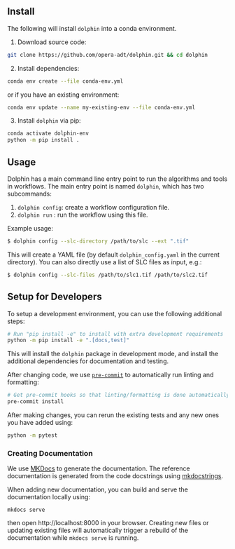 


## Install

The following will install `dolphin` into a conda environment.

1. Download source code:
```bash
git clone https://github.com/opera-adt/dolphin.git && cd dolphin
```
2. Install dependencies:
```bash
conda env create --file conda-env.yml
```

or if you have an existing environment:
```bash
conda env update --name my-existing-env --file conda-env.yml
```

3. Install `dolphin` via pip:
```bash
conda activate dolphin-env
python -m pip install .
```

## Usage

Dolphin has a main command line entry point to run the algorithms and tools in workflows.
The main entry point is named `dolphin`, which has two subcommands:

1. `dolphin config`: create a workflow configuration file.
2. `dolphin run` : run the workflow using this file.

Example usage:

```bash
$ dolphin config --slc-directory /path/to/slc --ext ".tif"
```
This will create a YAML file (by default `dolphin_config.yaml` in the current directory).
You can also directly use a list of SLC files as input, e.g.:
```bash
$ dolphin config --slc-files /path/to/slc1.tif /path/to/slc2.tif
```


## Setup for Developers

To setup a development environment, you can use the following additional steps:


```bash
# Run "pip install -e" to install with extra development requirements
python -m pip install -e ".[docs,test]"
```
This will install the `dolphin` package in development mode, and install the additional dependencies for documentation and testing.

After changing code, we use [`pre-commit`](https://pre-commit.com/) to automatically run linting and formatting:
```bash
# Get pre-commit hooks so that linting/formatting is done automatically
pre-commit install
```

After making changes, you can rerun the existing tests and any new ones you have added using:
```bash
python -m pytest
```


### Creating Documentation


We use [MKDocs](https://www.mkdocs.org/) to generate the documentation.
The reference documentation is generated from the code docstrings using [mkdocstrings](mkdocstrings.github.io/).

When adding new documentation, you can build and serve the documentation locally using:

```
mkdocs serve
```
then open http://localhost:8000 in your browser.
Creating new files or updating existing files will automatically trigger a rebuild of the documentation while `mkdocs serve` is running.
